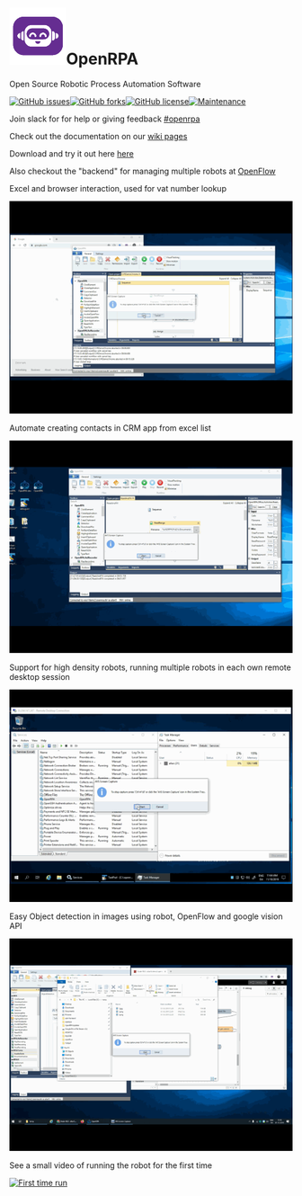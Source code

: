 # ![OpenRPA](OpenRPA-logo.png)OpenRPA
Open Source Robotic Process Automation Software

[![GitHub issues](https://img.shields.io/github/issues/open-rpa/openrpa.svg)](https://github.com/open-rpa/openrpa/issues)[![GitHub forks](https://img.shields.io/github/forks/open-rpa/openrpa.svg)](https://github.com/open-rpa/openrpa/network)[![GitHub license](https://img.shields.io/github/license/open-rpa/openrpa.svg)](https://github.com/open-rpa/openrpa/blob/master/LICENSE)[![Maintenance](https://img.shields.io/badge/Maintained%3F-yes-green.svg)](https://github.com/open-rpa/openrpa/graphs/commit-activity)

Join slack for for help or giving feedback [#openrpa](https://join.slack.com/t/openrpa/shared_invite/enQtNjI2ODE5NDIzNDg5LWI4YjFhZDI2OGJmZjA2MTNmNjNkZDRkMWU3MjgzMzY3NGM4MzI0OTFhY2Y2YzJlYmY4MTQzYWU1NGRhYmMxNmI)

Check out the documentation on our [wiki pages](https://github.com/open-rpa/openrpa/wiki)

Download and try it out here [here](https://github.com/open-rpa/openrpa/releases/download/1.0.86/OpenRPA.exe) 

Also checkout the "backend" for managing multiple robots at [OpenFlow](https://github.com/open-rpa/OpenFlow)

Excel and browser interaction, used for vat number lookup

![ChromeCVRLoogup](docs/img/ChromeCVRLoogup.gif)

Automate creating contacts in CRM app from excel list

![FillCRMApp](docs/img/FillCRMApp.gif)

Support for high density robots, running multiple robots in each own remote desktop session

![high-densityrobot](docs/img/high-densityrobot.gif)

Easy Object detection in images using robot, OpenFlow and google vision API

![EasyObjectDetection](docs/img/EasyObjectDetection.gif)

See a small video of running the robot for the first time

[![First time run](https://img.youtube.com/vi/SqLHlMpQhZA/1.jpg)](https://www.youtube.com/watch?v=34-H-_EPwJg)